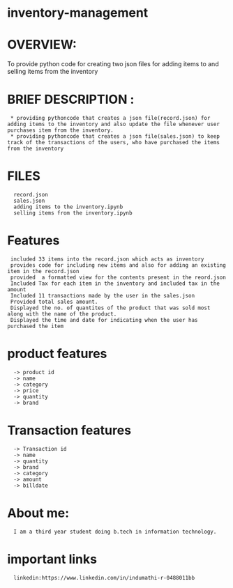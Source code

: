 # inventory-management
# OVERVIEW:
  To provide python code for creating two json files for adding items to and selling items from the inventory
# BRIEF DESCRIPTION :
     * providing pythoncode that creates a json file(record.json) for adding items to the inventory and also update the file whenever user purchases item from the inventory.
     * providing pythoncode that creates a json file(sales.json) to keep track of the transactions of the users, who have purchased the items from the inventory 
# FILES
      record.json
      sales.json
      adding items to the inventory.ipynb
      selling items from the inventory.ipynb
   
# Features
     included 33 items into the record.json which acts as inventory
     provides code for including new items and also for adding an existing item in the record.json
     provided  a formatted view for the contents present in the reord.json
     Included Tax for each item in the inventory and included tax in the amount
     Included 11 transactions made by the user in the sales.json
     Provided total sales amount.
     Displayed the no. of quantites of the product that was sold most along with the name of the product.
     Displayed the time and date for indicating when the user has purchased the item
# product features
      -> product id
      -> name            
      -> category                  
      -> price      
      -> quantity        
      -> brand
 # Transaction features
      -> Transaction id
      -> name
      -> quantity
      -> brand
      -> category
      -> amount
      -> billdate
  #  About me:
      I am a third year student doing b.tech in information technology.
  # important links
      linkedin:https://www.linkedin.com/in/indumathi-r-0488011bb
